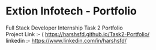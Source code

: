 # Extion Infotech - Portfolio
Full Stack Developer Internship Task 2 Portfolio                                                                                
Project Link :- (
https://harshsfd.github.io/Task2-Portfolio/                                                                                                        
linkedin :- https://www.linkedin.com/in/harshsfd/
